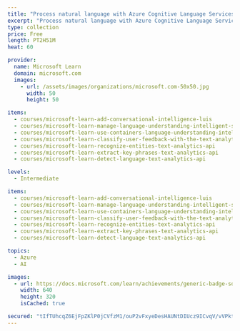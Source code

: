 ```yaml
---
title: "Process natural language with Azure Cognitive Language Services"
excerpt: "Process natural language with Azure Cognitive Language Services"
type: collection
price: Free
length: PT2H51M
heat: 60

provider:
  name: Microsoft Learn
  domain: microsoft.com
  images:
    - url: /assets/images/organizations/microsoft.com-50x50.jpg
      width: 50
      height: 50

items:
  - courses/microsoft-learn-add-conversational-intelligence-luis
  - courses/microsoft-learn-manage-language-understanding-intelligent-service-apps
  - courses/microsoft-learn-use-containers-language-understanding-intelligent-service-apps
  - courses/microsoft-learn-classify-user-feedback-with-the-text-analytics-api
  - courses/microsoft-learn-recognize-entities-text-analytics-api
  - courses/microsoft-learn-extract-key-phrases-text-analytics-api
  - courses/microsoft-learn-detect-language-text-analytics-api

levels:
  - Intermediate

items:
  - courses/microsoft-learn-add-conversational-intelligence-luis
  - courses/microsoft-learn-manage-language-understanding-intelligent-service-apps
  - courses/microsoft-learn-use-containers-language-understanding-intelligent-service-apps
  - courses/microsoft-learn-classify-user-feedback-with-the-text-analytics-api
  - courses/microsoft-learn-recognize-entities-text-analytics-api
  - courses/microsoft-learn-extract-key-phrases-text-analytics-api
  - courses/microsoft-learn-detect-language-text-analytics-api

topics:
  - Azure
  - AI

images:
  - url: https://docs.microsoft.com/learn/achievements/generic-badge-social.png
    width: 640
    height: 320
    isCached: true

secured: "tIfTUhcqZ6EjFpZKlP0jCVfzM1/ouP2vFxyeDesHAUNtDIUcz9ICvqV/vVPktSsuXImM0eq9BcWil2eBMIoBSJeDJxgDmPXTNptbzlViSD3rI9BAgbyeCsYyEsJ5LOCvO/GOLZNKjDLCWqBFtWfKwTR4yPZU17ZiJpRHGRPDS/hTJXvWl+6jSCYdqXBcFOBpTHxMPNVi0fyTQ1wGq7uUEBBp9ARYw4uSTEIvvkUjibdo39tVZ4qCUJY0vYPuXhOD0O1vZEtVveouy/o0AQpJu2w3mCBLOGT/25MRUG0ewUrx6YELFgro7IW1cP08FgSBdcDNkNM1nzOaO56NMS/J4w==;d+jrpgE6dg42qFuaMDA0jQ=="
---
```


